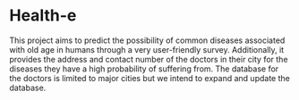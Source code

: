 # Health-e
This project aims to predict the possibility of common diseases associated with old age in humans through a very user-friendly survey. Additionally, it provides the address and contact number of the doctors in their city for the diseases they have a high probability of suffering from. The database for the doctors is limited to major cities but we intend to expand and update the database.

